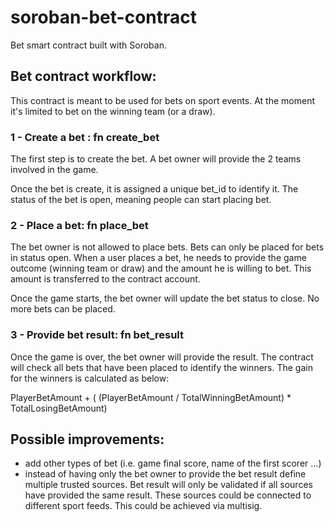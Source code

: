 # soroban-bet-contract
Bet smart contract built with Soroban.

## Bet contract workflow:
This contract is meant to be used for bets on sport events.
At the moment it's limited to bet on the winning team (or a draw).

### 1 - Create a bet : fn create_bet
The first step is to create the bet. A bet owner will provide the 2 teams involved in the game.

Once the bet is create, it is assigned a unique bet_id to identify it. 
The status of the bet is open, meaning people can start placing bet.

### 2 - Place a bet: fn place_bet
The bet owner is not allowed to place bets. 
Bets can only be placed for bets in status open.
When a user places a bet, he needs to provide the game outcome (winning team or draw) and the amount he is willing to bet.
This amount is transferred to the contract account.

Once the game starts, the bet owner will update the bet status to close. No more bets can be placed.

### 3 - Provide bet result: fn bet_result
Once the game is over, the bet owner will provide the result. 
The contract will check all bets that have been placed to identify the winners. 
The gain for the winners is calculated as below:

PlayerBetAmount + ( (PlayerBetAmount / TotalWinningBetAmount) * TotalLosingBetAmount)

## Possible improvements:
- add other types of bet (i.e. game final score, name of the first scorer ...)
- instead of having only the bet owner to provide the bet result define multiple trusted sources. 
Bet result will only be validated if all sources have provided the same result.
These sources could be connected to different sport feeds.
This could be achieved via multisig.


